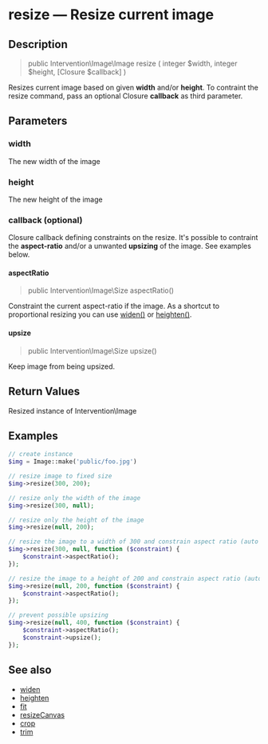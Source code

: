 # resize — Resize current image

## Description
    
> public Intervention\Image\Image resize ( integer $width, integer $height, [Closure $callback] )

Resizes current image based on given **width** and/or **height**. To contraint the resize command, pass an optional Closure **callback** as third parameter.
    
## Parameters

### width
The new width of the image

### height
The new height of the image

### callback (optional)

Closure callback defining constraints on the resize. It's possible to contraint the **aspect-ratio** and/or a unwanted **upsizing** of the image. See examples below.

#### aspectRatio

> public Intervention\Image\Size aspectRatio()

Constraint the current aspect-ratio if the image. As a shortcut to proportional resizing you can use [widen()](/api/widen) or [heighten()](/api/heighten).

#### upsize

> public Intervention\Image\Size upsize()

Keep image from being upsized.

    
## Return Values
Resized instance of Intervention\Image

## Examples

```php
// create instance
$img = Image::make('public/foo.jpg')

// resize image to fixed size
$img->resize(300, 200);

// resize only the width of the image
$img->resize(300, null);

// resize only the height of the image
$img->resize(null, 200);

// resize the image to a width of 300 and constrain aspect ratio (auto height)
$img->resize(300, null, function ($constraint) {
    $constraint->aspectRatio();
});

// resize the image to a height of 200 and constrain aspect ratio (auto width)
$img->resize(null, 200, function ($constraint) {
    $constraint->aspectRatio();
});

// prevent possible upsizing
$img->resize(null, 400, function ($constraint) {
    $constraint->aspectRatio();
    $constraint->upsize();
});
```

## See also

- [widen](/api/widen)
- [heighten](/api/heighten)
- [fit](/api/fit)
- [resizeCanvas](/api/resizeCanvas)
- [crop](/api/crop)
- [trim](/api/trim)
